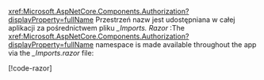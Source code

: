 <span data-ttu-id="427a0-101"><xref:Microsoft.AspNetCore.Components.Authorization?displayProperty=fullName> Przestrzeń nazw jest udostępniana w całej aplikacji za pośrednictwem pliku *_Imports. Razor* :</span><span class="sxs-lookup"><span data-stu-id="427a0-101">The <xref:Microsoft.AspNetCore.Components.Authorization?displayProperty=fullName> namespace is made available throughout the app via the *_Imports.razor* file:</span></span>

[!code-razor[](imports-hosted.razor?highlight=3)]
